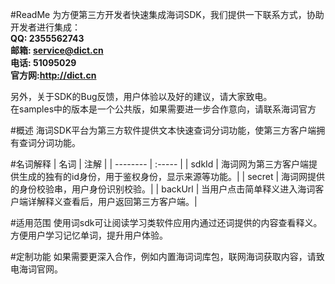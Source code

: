 #ReadMe
为方便第三方开发者快速集成海词SDK，我们提供一下联系方式，协助开发者进行集成：<br>
**QQ:	2355562743**<br>
**邮箱:	service@dict.cn**<br>
**电话:	51095029**<br>
**官方网:<a src="http://dict.cn">http://dict.cn</a>**

另外，关于SDK的Bug反馈，用户体验以及好的建议，请大家致电。<br>
在samples中的版本是一个公共版，如果需要进一步合作意向，请联系海词官方

#概述
海词SDK平台为第三方软件提供文本快速查词分词功能，使第三方客户端拥有查词分词功能。

#名词解释
| 名词        | 注解    | 
| --------    | :-----  | 
| sdkId  | 海词网为第三方客户端提供生成的独有的id身份，用于鉴权身份，显示来源等功能。|
| secret  | 海词网提供的身份校验串，用户身份识别校验。|
| backUrl  | 当用户点击简单释义进入海词客户端详解释义查看后，用户返回第三方客户端。|

#适用范围
 使用词sdk可让阅读学习类软件应用内通过还词提供的内容查看释义。方便用户学习记忆单词，提升用户体验。

#定制功能
 如果需要更深入合作，例如内置海词词库包，联网海词获取内容，请致电海词官网。
 

	